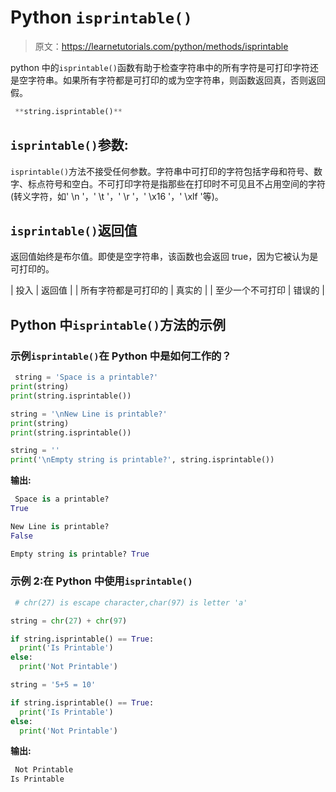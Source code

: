 # Python `isprintable()`

> 原文：<https://learnetutorials.com/python/methods/isprintable>

python 中的`isprintable()`函数有助于检查字符串中的所有字符是可打印字符还是空字符串。如果所有字符都是可打印的或为空字符串，则函数返回真，否则返回假。

```py
 **string.isprintable()** 

```

## `isprintable()`参数:

`isprintable()`方法不接受任何参数。字符串中可打印的字符包括字母和符号、数字、标点符号和空白。不可打印字符是指那些在打印时不可见且不占用空间的字符(转义字符，如' \n '，' \t '，' \r '，' \x16 '，' \xlf '等)。

## `isprintable()`返回值

返回值始终是布尔值。即使是空字符串，该函数也会返回 true，因为它被认为是可打印的。

| 投入 | 返回值 |
| 所有字符都是可打印的 | 真实的 |
| 至少一个不可打印 | 错误的 |

## Python 中`isprintable()`方法的示例

### 示例`isprintable()`在 Python 中是如何工作的？

```py
 string = 'Space is a printable?'
print(string)
print(string.isprintable())

string = '\nNew Line is printable?'
print(string)
print(string.isprintable())

string = ''
print('\nEmpty string is printable?', string.isprintable()) 

```

**输出:**

```py
 Space is a printable?
True

New Line is printable?
False

Empty string is printable? True 
```

### 示例 2:在 Python 中使用`isprintable()`

```py
 # chr(27) is escape character,char(97) is letter 'a'

string = chr(27) + chr(97)

if string.isprintable() == True:
  print('Is Printable')
else:
  print('Not Printable')

string = '5+5 = 10'

if string.isprintable() == True:
  print('Is Printable')
else:
  print('Not Printable') 

```

**输出:**

```py
 Not Printable
Is Printable 
```